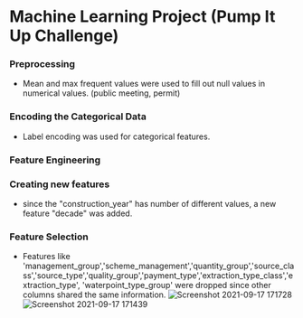 #  **Machine Learning Project (Pump It Up Challenge)**

###  **Preprocessing**
* Mean and max frequent values were used to fill out null values in numerical values. (public meeting, permit)

### **Encoding the Categorical Data**
* Label encoding was used for categorical features.

### **Feature Engineering**

###  **Creating new features**
* since the "construction_year" has number of different values, a new feature "decade" was added.

###  **Feature Selection**

* Features like 'management_group','scheme_management','quantity_group','source_class','source_type','quality_group','payment_type','extraction_type_class','extraction_type', 'waterpoint_type_group' were dropped since other columns shared the same information.
![Screenshot 2021-09-17 171728](https://user-images.githubusercontent.com/47548926/133781578-0e0ebd5a-901a-4448-b7bb-f0ac4e828928.jpg)
![Screenshot 2021-09-17 171439](https://user-images.githubusercontent.com/47548926/133781584-d22b2482-9265-4846-8205-a0b5d9b308c9.jpg)
